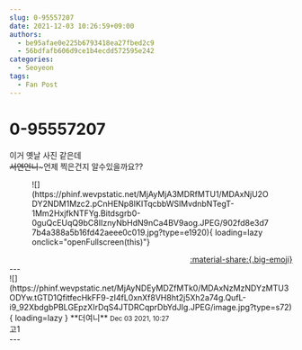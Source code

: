 ```yaml
---
slug: 0-95557207
date: 2021-12-03 10:26:59+09:00
authors:
  - be95afae0e225b6793418ea27fbed2c9
  - 56bdfafb606d9ce1b4ecdd572595e242
categories:
  - Seoyeon
tags:
  - Fan Post
---
```


# 0-95557207

<div class="post-container" markdown="1">
<div class="content-container md-sidebar__scrollwrap" markdown="1">

이거 옛날 사진 같은데~~<br>서연언니~~~언제 찍은건지 알수있을까요??
<figure markdown="1">
![](https://phinf.wevpstatic.net/MjAyMjA3MDRfMTU1/MDAxNjU2ODY2NDM1Mzc2.pCnHENp8IKITqcbbWSlMvdnbNTegT-1Mm2HxjfkNTFYg.Bitdsgrb0-0guQcEUqQ9bC8IIznyNbHdN9nCa4BV9aog.JPEG/902fd8e3d77b4a388a5b16fd42aeee0c019.jpg?type=e1920){ loading=lazy onclick="openFullscreen(this)"}
</figure>


</div>
</div>

<div style="text-align: right;" markdown="1">
<a href="https://weverse.io/fromis9/fanpost/0-95557207" style="text-align: right;">:material-share:{.big-emoji}</a>
</div>
---

<div class="comments-container md-sidebar__scrollwrap" markdown="1">
<div class="comment" markdown="1">
<div class='id-container' markdown="1">
![](https://phinf.wevpstatic.net/MjAyNDEyMDZfMTk0/MDAxNzMzNDYzMTU3ODYw.tGTD1QfitfecHkFF9-zI4fL0xnXf8VH8ht2j5Xh2a74g.QufL-i9_92XbdgbPBLGEpzXIrDqS4JTDRCqprDbYdJIg.JPEG/image.jpg?type=s72){ loading=lazy }
**<span class="artist">더여니</span>** <small>Dec 03 2021, 10:27</small><br>
</div>
<div class='comment-body' markdown="1">
고1
</div>
</div>
</div>
---
